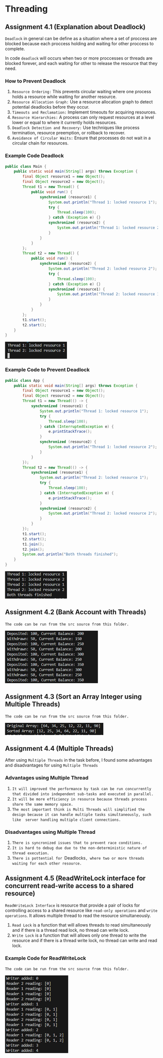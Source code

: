 # Threading

## Assignment 4.1 (Explanation about Deadlock)

`Deadlock` in general can be define as a situation where a set of proccess are blocked because each proccess holding and waiting for other proccess to complete.

In code `deadlock` will occurs when two or more proccesses or threads are blocked forever, and each waiting for other to release the resource that they need.

### How to Prevent Deadlock

1. `Resource Ordering:` This prevents circular waiting where one process holds a resource while waiting for another resource.
2. `Resource Allocation Graph:` Use a resource allocation graph to detect potential deadlocks before they occur.
3. `Timeouts and Reclamation:` Implement timeouts for acquiring resources.
4. `Resource Hierarchies:` A process can only request resources at a level lower or equal to where it currently holds resources.
5. `Deadlock Detection and Recovery:` Use techniques like process termination, resource preemption, or rollback to recover.
6. `Avoidance of Circular Waits:` Ensure that processes do not wait in a circular chain for resources.

### Example Code Deadlock
```java
public class Main {
    public static void main(String[] args) throws Exception {
        final Object resource1 = new Object();
        final Object resource2 = new Object();
        Thread t1 = new Thread() {
            public void run() {
                synchronized (resource1) {
                    System.out.println("Thread 1: locked resource 1");
                    try {
                        Thread.sleep(100);
                    } catch (Exception e) {}
                    synchronized (resource2) {
                        System.out.println("Thread 1: locked resource 2");
                    }
                }
            }
        };
        Thread t2 = new Thread() {
            public void run() {
                synchronized (resource2) {
                    System.out.println("Thread 2: locked resource 2");
                    try {
                        Thread.sleep(100);
                    } catch (Exception e) {}
                    synchronized (resource1) {
                        System.out.println("Thread 2: locked resource 1");
                    }
                }
            }
        };
        t1.start();
        t2.start();
    }  
}
```
![Deadlock Prevented](img/Deadlock%20Thread.png)

### Example Code to Prevent Deadlock
```java
public class App {
    public static void main(String[] args) throws Exception {
        final Object resource1 = new Object();
        final Object resource2 = new Object();
        Thread t1 = new Thread(() -> {
            synchronized (resource1) {
                System.out.println("Thread 1: locked resource 1");
                try {
                    Thread.sleep(100);
                } catch (InterruptedException e) {
                    e.printStackTrace();
                }
                synchronized (resource2) {
                    System.out.println("Thread 1: locked resource 2");
                }
            }
        });
        Thread t2 = new Thread(() -> {
            synchronized (resource1) {
                System.out.println("Thread 2: locked resource 1");
                try {
                    Thread.sleep(100);
                } catch (InterruptedException e) {
                    e.printStackTrace();
                }
                synchronized (resource2) {
                    System.out.println("Thread 2: locked resource 2");
                }
            }
        });
        t1.start();
        t2.start();
        t1.join();
        t2.join();
        System.out.println("Both threads finished");
    }
}
```
![Deadlock Prevented](img/Deadlock%20Resolved.png)

## Assignment 4.2 (Bank Account with Threads)

`The code can be run from the src source from this folder.`

![Deadlock Prevented](img/Bank%20Account.png)

## Assignment 4.3 (Sort an Array Integer using Multiple Threads)

`The code can be run from the src source from this folder.`

![Deadlock Prevented](img/Sort%20Array%20Int.png)

## Assignment 4.4 (Multiple Threads)

After using `Multiple Threads` in the task before, I found some advantages and disadvantages for using `Multiple Threads`

### Advantages using Multiple Thread

1. `It will improved the performance by task can be run concurrently that divided into independent sub-tasks and executed in parallel.`
2. `It will be more efficiency in resource because threads process share the same memory space.`
3. `The most important think is Multi Threads will simplified the design because it can handle multiple tasks simultaneously, such like  server handling multiple client connections.`

### Disadvantages using Multiple Thread

1. `There is syncronized issues that to prevent race conditions.`
2. `It is hard to debug due due to the non-deterministic nature of thread execution.`
3. `There is pottential for `Deadlocks`, where two or more threads waiting for each other resource.`

## Assignment 4.5 (ReadWriteLock interface for concurrent read-write access to a shared resource)

`ReadWriteLock Interface` is resource that provide a pair of locks for controlling access to a shared resource like `read-only operations` and `write operations`. It allows multiple thread to read the resource simultaneously.

1. `Read Lock` is a function that will allows threads to read simultaneously and if there is a thread read lock, no thread can write lock.
2. `Write Lock` is a function that will allows only one thread to write the resource and if there is a thread write lock, no thread can write and read lock.

### Example Code for ReadWriteLock

`The code can be run from the src source from this folder.`

![Deadlock Prevented](img/Shared%20Resource.png)